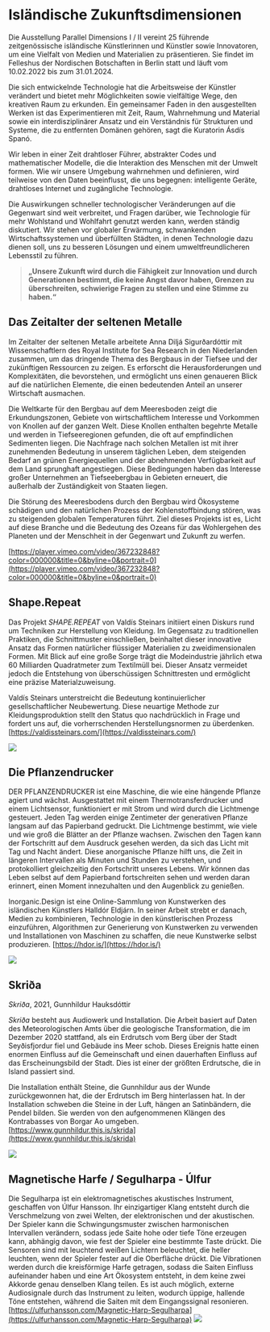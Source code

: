 # **Isländische Zukunftsdimensionen**

Die Ausstellung Parallel Dimensions I / II vereint 25 führende zeitgenössische isländische Künstlerinnen und Künstler sowie Innovatoren, um eine Vielfalt von Medien und Materialien zu präsentieren. Sie findet im Felleshus der Nordischen Botschaften in Berlin statt und läuft vom 10.02.2022 bis zum 31.01.2024.

Die sich entwickelnde Technologie hat die Arbeitsweise der Künstler verändert und bietet mehr Möglichkeiten sowie vielfältige Wege, den kreativen Raum zu erkunden. Ein gemeinsamer Faden in den ausgestellten Werken ist das Experimentieren mit Zeit, Raum, Wahrnehmung und Material sowie ein interdisziplinärer Ansatz und ein Verständnis für Strukturen und Systeme, die zu entfernten Domänen gehören, sagt die Kuratorin Ásdís Spanó.

Wir leben in einer Zeit drahtloser Führer, abstrakter Codes und mathematischer Modelle, die die Interaktion des Menschen mit der Umwelt formen. Wie wir unsere Umgebung wahrnehmen und definieren, wird teilweise von den Daten beeinflusst, die uns begegnen: intelligente Geräte, drahtloses Internet und zugängliche Technologie.

Die Auswirkungen schneller technologischer Veränderungen auf die Gegenwart sind weit verbreitet, und Fragen darüber, wie Technologie für mehr Wohlstand und Wohlfahrt genutzt werden kann, werden ständig diskutiert. Wir stehen vor globaler Erwärmung, schwankenden Wirtschaftssystemen und überfüllten Städten, in denen Technologie dazu dienen soll, uns zu besseren Lösungen und einem umweltfreundlicheren Lebensstil zu führen.

> **„Unsere Zukunft wird durch die Fähigkeit zur Innovation und durch Generationen bestimmt, die keine Angst davor haben, Grenzen zu überschreiten, schwierige Fragen zu stellen und eine Stimme zu haben.“**

## **Das Zeitalter der seltenen Metalle**

Im Zeitalter der seltenen Metalle arbeitete Anna Diljá Sigurðardóttir mit Wissenschaftlern des Royal Institute for Sea Research in den Niederlanden zusammen, um das dringende Thema des Bergbaus in der Tiefsee und der zukünftigen Ressourcen zu zeigen. Es erforscht die Herausforderungen und Komplexitäten, die bevorstehen, und ermöglicht uns einen genaueren Blick auf die natürlichen Elemente, die einen bedeutenden Anteil an unserer Wirtschaft ausmachen.

Die Weltkarte für den Bergbau auf dem Meeresboden zeigt die Erkundungszonen, Gebiete von wirtschaftlichem Interesse und Vorkommen von Knollen auf der ganzen Welt. Diese Knollen enthalten begehrte Metalle und werden in Tiefseeregionen gefunden, die oft auf empfindlichen Sedimenten liegen. Die Nachfrage nach solchen Metallen ist mit ihrer zunehmenden Bedeutung in unserem täglichen Leben, dem steigenden Bedarf an grünen Energiequellen und der abnehmenden Verfügbarkeit auf dem Land sprunghaft angestiegen. Diese Bedingungen haben das Interesse großer Unternehmen an Tiefseebergbau in Gebieten erneuert, die außerhalb der Zuständigkeit von Staaten liegen.

Die Störung des Meeresbodens durch den Bergbau wird Ökosysteme schädigen und den natürlichen Prozess der Kohlenstoffbindung stören, was zu steigenden globalen Temperaturen führt. Ziel dieses Projekts ist es, Licht auf diese Branche und die Bedeutung des Ozeans für das Wohlergehen des Planeten und der Menschheit in der Gegenwart und Zukunft zu werfen.

[https://player.vimeo.com/video/367232848?color=000000&title=0&byline=0&portrait=0](https://player.vimeo.com/video/367232848?color=000000&title=0&byline=0&portrait=0)

## **Shape.Repeat**

Das Projekt _SHAPE.REPEAT_ von Valdís Steinars initiiert einen Diskurs rund um Techniken zur Herstellung von Kleidung. Im Gegensatz zu traditionellen Praktiken, die Schnittmuster einschließen, beinhaltet dieser innovative Ansatz das Formen natürlicher flüssiger Materialien zu zweidimensionalen Formen. Mit Blick auf eine große Sorge trägt die Modeindustrie jährlich etwa 60 Milliarden Quadratmeter zum Textilmüll bei. Dieser Ansatz vermeidet jedoch die Entstehung von überschüssigen Schnittresten und ermöglicht eine präzise Materialzuweisung.

Valdís Steinars unterstreicht die Bedeutung kontinuierlicher gesellschaftlicher Neubewertung. Diese neuartige Methode zur Kleidungsproduktion stellt den Status quo nachdrücklich in Frage und fordert uns auf, die vorherrschenden Herstellungsnormen zu überdenken. [https://valdissteinars.com/](https://valdissteinars.com/)

![](https://images.prismic.io/syntia/243375c4-70a9-4c38-8732-fc3b063bbdfc_IMG_20231119_153615.jpg?auto=compress,format)

## **Die Pflanzendrucker**

DER PFLANZENDRUCKER ist eine Maschine, die wie eine hängende Pflanze agiert und wächst. Ausgestattet mit einem Thermotransferdrucker und einem Lichtsensor, funktioniert er mit Strom und wird durch die Lichtmenge gesteuert. Jeden Tag werden einige Zentimeter der generativen Pflanze langsam auf das Papierband gedruckt. Die Lichtmenge bestimmt, wie viele und wie groß die Blätter an der Pflanze wachsen. Zwischen den Tagen kann der Fortschritt auf dem Ausdruck gesehen werden, da sich das Licht mit Tag und Nacht ändert. Diese anorganische Pflanze hilft uns, die Zeit in längeren Intervallen als Minuten und Stunden zu verstehen, und protokolliert gleichzeitig den Fortschritt unseres Lebens. Wir können das Leben selbst auf dem Papierband fortschreiten sehen und werden daran erinnert, einen Moment innezuhalten und den Augenblick zu genießen.

Inorganic.Design ist eine Online-Sammlung von Kunstwerken des isländischen Künstlers Halldór Eldjárn. In seiner Arbeit strebt er danach, Medien zu kombinieren, Technologie in den künstlerischen Prozess einzuführen, Algorithmen zur Generierung von Kunstwerken zu verwenden und Installationen von Maschinen zu schaffen, die neue Kunstwerke selbst produzieren. [https://hdor.is/](https://hdor.is/)

![](https://images.prismic.io/syntia/8e9801db-00f6-4f27-a87c-1aafca357b20_20231119_155548.jpg?auto=compress,format)

## **Skriða**

_Skriða_, 2021, Gunnhildur Hauksdóttir

_Skriða_ besteht aus Audiowerk und Installation. Die Arbeit basiert auf Daten des Meteorologischen Amts über die geologische Transformation, die im Dezember 2020 stattfand, als ein Erdrutsch vom Berg über der Stadt Seyðisfjordur fiel und Gebäude ins Meer schob. Dieses Ereignis hatte einen enormen Einfluss auf die Gemeinschaft und einen dauerhaften Einfluss auf das Erscheinungsbild der Stadt. Dies ist einer der größten Erdrutsche, die in Island passiert sind.

Die Installation enthält Steine, die Gunnhildur aus der Wunde zurückgewonnen hat, die der Erdrutsch im Berg hinterlassen hat. In der Installation schweben die Steine in der Luft, hängen an Satinbändern, die Pendel bilden. Sie werden von den aufgenommenen Klängen des Kontrabasses von Borgar Ao umgeben. [https://www.gunnhildur.this.is/skrida](https://www.gunnhildur.this.is/skrida)

![](https://images.prismic.io/syntia/604eee60-c995-4b69-b35d-8afaf5f8cc72_IMG_20231119_184057.jpg?auto=compress,format)

## **Magnetische Harfe / Segulharpa - Úlfur**

Die Segulharpa ist ein elektromagnetisches akustisches Instrument, geschaffen von Úlfur Hansson. Ihr einzigartiger Klang entsteht durch die Verschmelzung von zwei Welten, der elektronischen und der akustischen. Der Spieler kann die Schwingungsmuster zwischen harmonischen Intervallen verändern, sodass jede Saite hohe oder tiefe Töne erzeugen kann, abhängig davon, wie fest der Spieler eine bestimmte Taste drückt. Die Sensoren sind mit leuchtend weißen Lichtern beleuchtet, die heller leuchten, wenn der Spieler fester auf die Oberfläche drückt. Die Vibrationen werden durch die kreisförmige Harfe getragen, sodass die Saiten Einfluss aufeinander haben und eine Art Ökosystem entsteht, in dem keine zwei Akkorde genau denselben Klang teilen. Es ist auch möglich, externe Audiosignale durch das Instrument zu leiten, wodurch üppige, hallende Töne entstehen, während die Saiten mit dem Eingangssignal resonieren. [https://ulfurhansson.com/Magnetic-Harp-Segulharpa](https://ulfurhansson.com/Magnetic-Harp-Segulharpa) ![](https://images.prismic.io/syntia/f66b70e0-b8d3-48dc-88fd-8306ff6cdc2f_IMG_20231119_153657.jpg?auto=compress,format)